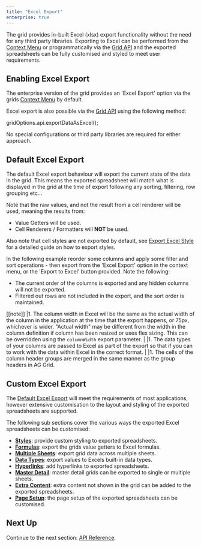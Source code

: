 ```yaml
---
title: "Excel Export"
enterprise: true
---
```


The grid provides in-built Excel (xlsx) export functionality without the need for any third party libraries. Exporting to 
Excel can be performed from the [Context Menu](/context-menu/) or programmatically via the [Grid API](/grid-api/) and 
the exported spreadsheets can be fully customised and styled to meet user requirements.

<image-caption src="excel-export/resources/excel-export-context-menu.png" alt="Set Filter" maxWidth="48rem" constrained="true" centered="true"></image-caption>

## Enabling Excel Export

The enterprise version of the grid provides an 'Excel Export' option via the grids [Context Menu](/context-menu/) by default.

Excel export is also possible via the [Grid API](/grid-api/) using the following method: 

<snippet>
 gridOptions.api.exportDataAsExcel();
</snippet>

No special configurations or third party libraries are required for either approach.

## Default Excel Export

The default Excel export behaviour will export the current state of the data in the grid. This means the exported 
spreadsheet will match what is displayed in the grid at the time of export following any sorting, filtering, row 
grouping etc...

Note that the raw values, and not the result from a cell renderer will be used, meaning the results from:
- Value Getters will be used.
- Cell Renderers / Formatters will **NOT** be used.

Also note that cell styles are not exported by default, see [Export Excel Style](/excel-export-styles/) for a detailed guide on how to export styles.

In the following example reorder some columns and apply some filter and sort operations - then export from the 'Excel Export' option 
in the context menu, or the 'Export to Excel' button provided. Note the following:

- The current order of the columns is exported and any hidden columns will not be exported.
- Filtered out rows are not included in the export, and the sort order is maintained.

<grid-example title='Default Excel Export' name='excel-default-export' type='generated' options='{ "enterprise": true, "exampleHeight": 600 }'></grid-example>

[[note]]
|1. The column width in Excel will be the same as the actual width of the column in the application at the time that the export happens, or 75px, whichever is wider. "Actual width" may be different from the width in the column definition if column has been resized or uses flex sizing. This can be overridden using the `columnWidth` export parameter.
|
|1. The data types of your columns are passed to Excel as part of the export so that if you can to work with the data within Excel in the correct format.
|
|1. The cells of the column header groups are merged in the same manner as the group headers in AG Grid.

## Custom Excel Export 

The [Default Excel Export](/excel-export/#default-excel-export) will meet the requirements of most applications, 
however extensive customisation to the layout and styling of the exported spreadsheets are supported.

The following sub sections cover the various ways the exported Excel spreadsheets can be customised:

- **[Styles](/excel-export-styles/)**: provide custom styling to exported spreadsheets.
- **[Formulas](/excel-export-formulas/)**: export the grids value getters to Excel formulas.
- **[Multiple Sheets](/excel-export-multiple-sheets/)**: export grid data across multiple sheets.
- **[Data Types](/excel-export-data-types/)**: export values to Excels built-in data types.
- **[Hyperlinks](/excel-export-hyperlinks/)**: add hyperlinks to exported spreadsheets.
- **[Master Detail](/excel-export-master-detail/)**: master detail grids can be exported to single or multiple sheets.
- **[Extra Content](/excel-export-extra-content/)**: extra content not shown in the grid can be added to the exported spreadsheets.
- **[Page Setup](/excel-export-page-setup/)**: the page setup of the exported spreadsheets can be customised.

## Next Up

Continue to the next section: [API Reference](/excel-export-api/).

